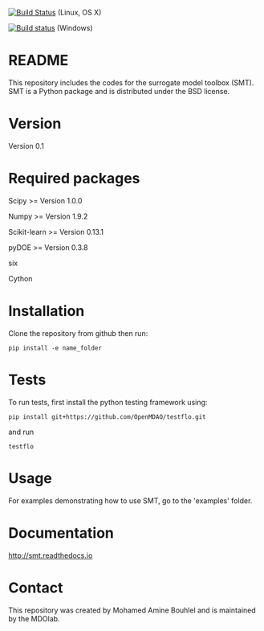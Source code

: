 [![Build Status](https://travis-ci.org/SMTorg/smt.svg?branch=master)](https://travis-ci.org/SMTorg/smt) (Linux, OS X)

[![Build status](https://ci.appveyor.com/api/projects/status/o0303yw40sqqe88y?svg=true)](https://ci.appveyor.com/project/hwangjt/smt-52ku9) (Windows)

# README
This repository includes the codes for the surrogate model toolbox (SMT). SMT is a Python package and is distributed under the BSD license.

# Version
Version 0.1

# Required packages
Scipy    >= Version 1.0.0

Numpy    >= Version 1.9.2

Scikit-learn  >= Version 0.13.1

pyDOE >= Version 0.3.8

six

Cython

# Installation
Clone the repository from github then run:

```
pip install -e name_folder
```

# Tests
To run tests, first install the python testing framework using:

```
pip install git+https://github.com/OpenMDAO/testflo.git
```

and run

```
testflo
```

# Usage
For examples demonstrating how to use SMT, go to the 'examples' folder.

# Documentation
http://smt.readthedocs.io

# Contact
This repository was created by Mohamed Amine Bouhlel and is maintained by the MDOlab.
